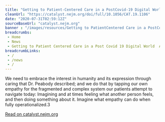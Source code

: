```yaml
--- 
title: "Getting to Patient-Centered Care in a PostCovid-19 Digital World: A Proposal for Novel Surveys, Methodology, and Patient Experience Maturity Assessment "
cleanUrl: "https://catalyst.nejm.org/doi/full/10.1056/CAT.19.1106"
date: "2020-07-31T02:59:12Z"
sourceBaseUrl: "catalyst.nejm.org"
banner : "/images/resources/Getting to PatientCentered Care in a PostCovid19 Digital World A Proposal for Novel Surveys Methodology and Patient Experience Maturity Assessment.jpg"
breadcrumbs:
 - Home
 - News
 - Getting to Patient Centered Care in a Post Covid 19 Digital World  A Proposal for Novel Surveys  Methodology  and Patient Experience Maturity Assessment
breadcrumbLinks:
 - / 
 - /news
 - / 
---
```

We need to embrace the interest in humanity and its expression through caring that Dr. Peabody described; and we do that by tapping our own empathy for the fragmented and complex system our patients attempt to navigate today: Imagining and at times feeling what another person feels, and then doing something about it. Imagine what empathy can do when fully operationalized.3  
  
[Read on catalyst.nejm.org](https://catalyst.nejm.org/doi/full/10.1056/CAT.19.1106)
